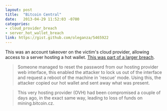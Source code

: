 ```yaml
---
layout: post
title:  "Bitcoin Central"
date:   2013-04-29 11:52:03 -0700
categories:
- cloud_provider_breach
- server_hot_wallet_breach
link: https://gist.github.com/oleganza/5465922
---
```

This was an account takeover on the victim's cloud provider, allowing access to a server hosting a hot wallet. [This was part of a larger breach][1].

>Someone managed to reset the password from our hosting provider web interface, this enabled the attacker to lock us out of the interface and request a reboot of the machine in 'rescue' mode. Using this, the attacker copied our hot wallet and sent away what was present.

>This very hosting provider (OVH) had been compromised a couple of days ago, in the exact same way, leading to loss of funds on mining.bitcoin.cz.

[1]: http://www.theregister.co.uk/2013/07/23/top_server_host_ovh_warns_of_multistage_hacking_attack/
